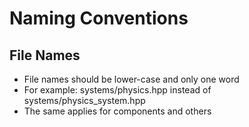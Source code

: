 # Naming Conventions

## File Names 

- File names should be lower-case and only one word 
- For example: systems/physics.hpp instead of systems/physics_system.hpp 
- The same applies for components and others 